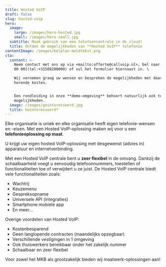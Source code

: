 ```yaml
---
title: Hosted VoIP
draft: false
slug: hosted-voip
hero:
  image:
    large: /images/hero-hosted.jpg
    small: /images/hero-small.jpg
  subtitle: Maak gebruik van een telefooncentrale in de cloud!
  title: Ontdek de mogelijkheden van **Hosted VoIP** telefonie
contentImage: /images/belplan-meldtekst.png
cta:
  content: >-
    Neem contact met ons op via <mailto:offerte@callvoip.nl>, bel naar [050 820
    00 00](tel:+31508200000) of vul het formulier hiernaast in. \

    Wij vernemen graag uw wensen en bespreken de mogelijkheden met daarbij
    horende kosten. 


    Een rondleiding in onze **demo-omgeving** behoort natuurlijk ook tot de
    mogelijkheden.
  image: /images/geinteresseerd.jpg
  title: Geïnteresseerd?
---
```

Elke organisatie is uniek en elke organisatie heeft eigen telefonie-wensen en -eisen. Met een Hosted VoIP-oplossing maken wij voor u een **telefonieoplossing op maat**.

U krijgt uw eigen hosted VoIP-oplossing met desgewenst (advies in) apparatuur en internetverbinding.

Met een Hosted VoIP centrale bent u **zeer flexibel** in de omvang. Dankzij de schaalbaarheid voegt u eenvoudig telefoonnummers, toestellen of functionaliteiten toe of verwijdert u ze juist. De Hosted VoIP centrale biedt vele functionaliteiten zoals:

* Wachtrij
* Keuzemenu
* Gespreksopname
* Universele API (integraties)
* Smartphone mobiele app
* En meer...

Overige voordelen van Hosted VoIP:

* Kostenbesparend
* Geen langlopende contracten (maandelijks opzegbaar)
* Verschillende vestigingen in 1 omgeving
* Ook thuiswerkers bereikbaar onder het zakelijk nummer
* Schaalbaar en zeer flexibel

Voor zowel het MKB als grootzakelijk bieden wij maatwerk-oplossingen aan!
